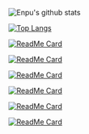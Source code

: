 ![Enpu's github stats](https://github-readme-stats.vercel.app/api?username=enpuyou&show_icons=true&hide_border=true&count_private=true&theme=buefy)

[![Top Langs](https://github-readme-stats.vercel.app/api/top-langs/?username=enpuyou&layout=compact)](https://github.com/anuraghazra/github-readme-stats)

[![ReadMe Card](https://github-readme-stats.vercel.app/api/pin/?username=Allegheny-Mozilla-Fellows&repo=textMining&show_owner=true)](https://github.com/Allegheny-Mozilla-Fellows/textMining)

[![ReadMe Card](https://github-readme-stats.vercel.app/api/pin/?username=Tada-Project&repo=tadat&show_owner=true)](https://github.com/Tada-Project/tada)

[![ReadMe Card](https://github-readme-stats.vercel.app/api/pin/?username=enpuyou&repo=script-api-lambda-dynamodb&show_owner=true)](https://github.com/enpuyou/script-api-lambda-dynamodb)

[![ReadMe Card](https://github-readme-stats.vercel.app/api/pin/?username=GatorEducator&repo=gatorgradle&show_owner=true)](https://github.com/GatorEducator/gatorgradle)

[![ReadMe Card](https://github-readme-stats.vercel.app/api/pin/?username=AVMf&repo=avmf&show_owner=true)](https://github.com/AVMf/avmf)

[![ReadMe Card](https://github-readme-stats.vercel.app/api/pin/?username=inTestiGator&repo=pytest-santa&show_owner=true)](https://github.com/inTestiGator/pytest-santa)
